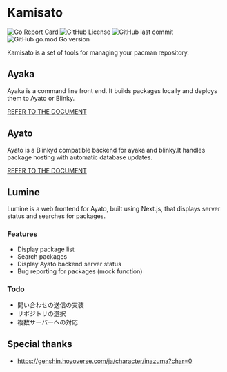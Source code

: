 # Kamisato

[![Go Report Card](https://goreportcard.com/badge/github.com/Hayao0819/Kamisato)](https://goreportcard.com/report/github.com/Hayao0819/Kamisato)
![GitHub License](https://img.shields.io/github/license/Hayao0819/Kamisato)
![GitHub last commit](https://img.shields.io/github/last-commit/Hayao0819/Kamisato)
![GitHub go.mod Go version](https://img.shields.io/github/go-mod/go-version/Hayao0819/Kamisato)

Kamisato is a set of tools for managing your pacman repository.

## Ayaka

Ayaka is a command line front end. It builds packages locally and deploys them
to Ayato or Blinky.

[REFER TO THE DOCUMENT](./ayaka/README.md)

## Ayato

Ayato is a Blinkyd compatible backend for ayaka and blinky.It handles package hosting
with automatic database updates.

[REFER TO THE DOCUMENT](./ayato/README.md)

## Lumine

Lumine is a web frontend for Ayato, built using Next.js, that displays server
status and searches for packages.

### Features

- Display package list
- Search packages
- Display Ayato backend server status
- Bug reporting for packages (mock function)

### Todo

- 問い合わせの送信の実装
- リポジトリの選択
- 複数サーバーへの対応

## Special thanks

- <https://genshin.hoyoverse.com/ja/character/inazuma?char=0>
